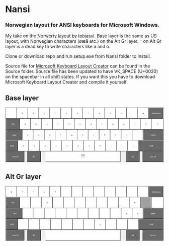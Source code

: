 # Nansi
### Norwegian layout for ANSI keyboards for Microsoft Windows.


My take on the [Norwerty layout by tobiasvl](https://github.com/tobiasvl/norwerty). Base layer is the same as US layout, with Norwegian characters (øæå etc.) on the Alt Gr layer. `¨` on Alt Gr layer is a dead key to write characters like ä and ö.

Clone or download repo and run setup.exe from Nansi folder to install.

Source file for [Microsoft Keyboard Layout Creator](https://www.microsoft.com/en-us/download/details.aspx?id=102134) can be found in the Source folder. Source file has been updated to have VK_SPACE (U+0020) on the spacebar in all shift states. If you want this you have to download Microsoft Keyboard Layout Creator and compile it yourself.


## Base layer
![Base layer](Images/base.png)

## Alt Gr layer
![Alt Gr layer](Images/altgr.png)
